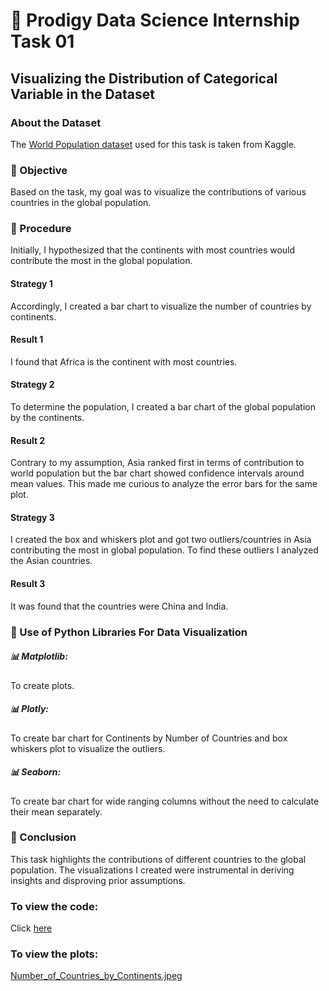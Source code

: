 <h1>🚀 Prodigy Data Science Internship Task 01</h1> 
<h2>Visualizing the Distribution of Categorical Variable in the Dataset</h2>
<h3>About the Dataset</h3>
The <a href = "https://www.kaggle.com/datasets/iamsouravbanerjee/world-population-dataset">World Population dataset</a> used for this task is taken from Kaggle.
<h3>🔎 Objective</h3>
Based on the task, my goal was to visualize the contributions of various countries in the global population.
<h3>🔎 Procedure</h3>
Initially, I hypothesized that the continents with most countries would contribute the most in the global population.
<h4>Strategy 1</h4>
Accordingly, I created a bar chart to visualize the number of countries by continents.
<h4>Result 1</h4>
I found that Africa is the continent with most countries.
<h4>Strategy 2</h4>
To determine the population, I created a bar chart of the global population by the continents.
<h4>Result 2</h4>
Contrary to my assumption, Asia ranked first in terms of contribution to world population but the bar chart showed confidence intervals around mean values. This made me curious to analyze the error bars for the same plot. 
<h4>Strategy 3</h4>
I created the box and whiskers plot and got two outliers/countries in Asia contributing the most in global population. To find these outliers I analyzed the Asian countries.
<h4>Result 3</h4>
It was found that the countries were China and India.
<h3>🔎 Use of Python Libraries For Data Visualization</h3>
<h5>📊 Matplotlib: </h5>      
<p>    To create plots.</p>       
<h5>📊 Plotly: </h5>
<p>    To create bar chart for Continents by Number of Countries and box whiskers plot to visualize the outliers.</p>       
<h5>📊 Seaborn: </h5>
<p>    To create bar chart for wide ranging columns without the need to calculate their mean separately.</p>      
<h3>🔎 Conclusion</h3>
This task highlights the contributions of different countries to the global population. The visualizations I created were instrumental in deriving insights and disproving prior assumptions.
<h3>To view the code:</h3>
Click <a href=https://github.com/Batoolzafar/Prodigy_DS_01/blob/main/DS%20Task%20%231.ipynb>here</a>
<h3>To view the plots:</h3>
<a href="https://github.com/Batoolzafar/Prodigy_DS_01/blob/main/Number_of_Countries_by_Continents.jpeg">Number_of_Countries_by_Continents.jpeg</a>





